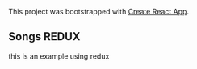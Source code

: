 This project was bootstrapped with [Create React App](https://github.com/facebook/create-react-app).

## Songs REDUX

this is an example using redux
